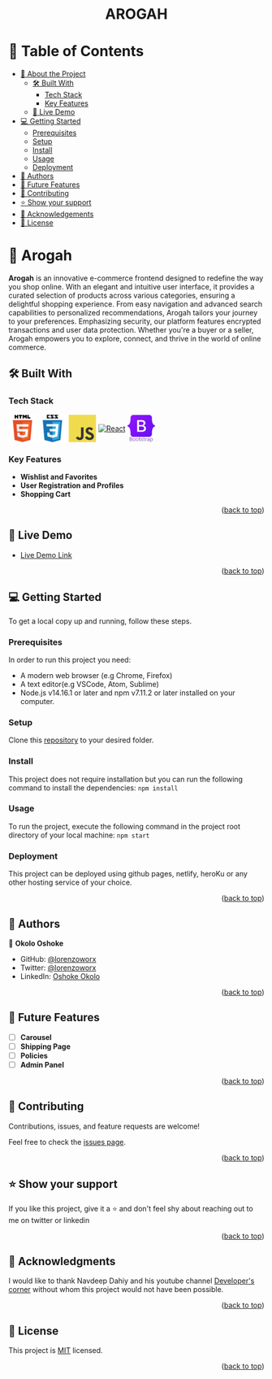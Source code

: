 <a name="readme-top"></a>


<div align="center">
  
  <h1><b>AROGAH</b></h1>

</div>

# 📗 Table of Contents

- [📖 About the Project](#about-project)
  - [🛠 Built With](#built-with)
    - [Tech Stack](#tech-stack)
    - [Key Features](#key-features)
  - [🚀 Live Demo](#live-demo)
- [💻 Getting Started](#getting-started)
  - [Prerequisites](#prerequisites)
  - [Setup](#setup)
  - [Install](#install)
  - [Usage](#usage)
  - [Deployment](#deployment)
- [👥 Authors](#authors)
- [🔭 Future Features](#future-features)
- [🤝 Contributing](#contributing)
- [⭐️ Show your support](#support)
- [🙏 Acknowledgements](#acknowledgements)
- [📝 License](#license)


# 📖 Arogah <a name="about-project"></a>
**Arogah** is an innovative e-commerce frontend designed to redefine the way you shop online. With an elegant and intuitive user interface, it provides a curated selection of products across various categories, ensuring a delightful shopping experience. From easy navigation and advanced search capabilities to personalized recommendations, Arogah tailors your journey to your preferences. Emphasizing security, our platform features encrypted transactions and user data protection. Whether you're a buyer or a seller, Arogah empowers you to explore, connect, and thrive in the world of online commerce. 

## 🛠 Built With <a name="built-with"></a>

### Tech Stack <a name="tech-stack"></a>

<a href="https://www.w3.org/html/" target="_blank"><img align="center" src="https://raw.githubusercontent.com/devicons/devicon/master/icons/html5/html5-original-wordmark.svg" alt="html5" width="55" height="55"/></a>
<a href="https://www.w3schools.com/css/" target="_blank"><img align="center" src="https://raw.githubusercontent.com/devicons/devicon/master/icons/css3/css3-original-wordmark.svg" alt="css3" width="55" height="55"/></a>
<a href="https://developer.mozilla.org/en-US/docs/Web/JavaScript" target="_blank" rel="noreferrer"><img align="center" src="https://raw.githubusercontent.com/devicons/devicon/master/icons/javascript/javascript-original.svg" alt="javascript" width="55" height="55"/></a>
<a href="https://www.w3schools.com/react/default.asp" target="_blank"><img align="center" src="https://cdn.jsdelivr.net/gh/devicons/devicon/icons/react/react-original.svg" alt="React" width="55" height="55"/></a>
<a href="https://www.w3schools.com/bootstrap5/" target="_blank"><img align="center" src="https://raw.githubusercontent.com/devicons/devicon/master/icons/bootstrap/bootstrap-original-wordmark.svg" alt="Bootstrap" width="55" height="55"/></a>


### Key Features <a name="key-features"></a>

- **Wishlist and Favorites**
- **User Registration and Profiles**
- **Shopping Cart**

<p align="right">(<a href="#readme-top">back to top</a>)</p>


## 🚀 Live Demo <a name="live-demo"></a>

- [Live Demo Link](https://google.com)

<p align="right">(<a href="#readme-top">back to top</a>)</p>


## 💻 Getting Started <a name="getting-started"></a>

To get a local copy up and running, follow these steps.

### Prerequisites
In order to run this project you need:
- A modern web browser (e.g Chrome, Firefox)
- A text editor(e.g VSCode, Atom, Sublime)
- Node.js v14.16.1 or later and npm v7.11.2 or later installed on your computer.


### Setup
Clone this [repository](https://github.com/lorenzoworx/ecommerce-frontend.git) to your desired folder.


### Install
This project does not require installation but you can run the following command to install the dependencies: ```npm install```


### Usage
To run the project, execute the following command in the project root directory of your local machine: ```npm start```

### Deployment
This project can be deployed using github pages, netlify, heroKu or any other hosting service of your choice.


<p align="right">(<a href="#readme-top">back to top</a>)</p>

## 👥 Authors <a name="authors"></a>

👤 **Okolo Oshoke**

- GitHub: [@lorenzoworx](https://github.com/lorenzoworx)
- Twitter: [@lorenzoworx](https://twitter.com/lorenzoworx)
- LinkedIn: [Oshoke Okolo](https://www.linkedin.com/in/oshokeokolo/)
<p align="right">(<a href="#readme-top">back to top</a>)</p>


## 🔭 Future Features <a name="future-features"></a>

- [ ] **Carousel**
- [ ] **Shipping Page**
- [ ] **Policies**
- [ ] **Admin Panel**

<p align="right">(<a href="#readme-top">back to top</a>)</p>


## 🤝 Contributing <a name="contributing"></a>

Contributions, issues, and feature requests are welcome!

Feel free to check the [issues page](../../issues/).

<p align="right">(<a href="#readme-top">back to top</a>)</p>


## ⭐️ Show your support <a name="support"></a>

If you like this project, give it a ⭐️ and don't feel shy about reaching out to me on twitter or linkedin

<p align="right">(<a href="#readme-top">back to top</a>)</p>


## 🙏 Acknowledgments <a name="acknowledgements"></a>

I would like to thank Navdeep Dahiy and his youtube channel [Developer's corner](https://www.youtube.com/@developerscorner/about) without whom this project would not have been possible.

<p align="right">(<a href="#readme-top">back to top</a>)</p>


## 📝 License <a name="license"></a>

This project is [MIT](./MIT.md) licensed.

<p align="right">(<a href="#readme-top">back to top</a>)</p>